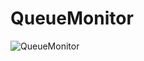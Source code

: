 # QueueMonitor
 
![QueueMonitor](https://user-images.githubusercontent.com/4550197/135899113-8dbfb8c3-3aa3-408a-96e1-18933b68e125.gif)
